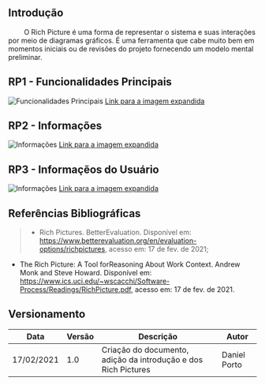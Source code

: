 ## Introdução
&emsp;&emsp; O Rich Picture é uma forma de representar o sistema e suas interações por meio de diagramas gráficos. É uma ferramenta que cabe muito bem em momentos iniciais ou de revisões do projeto fornecendo um modelo mental preliminar.

## RP1 - Funcionalidades Principais
![Funcionalidades Principais](https://user-images.githubusercontent.com/48573556/108143785-1e971800-70a7-11eb-9c19-3271177b1341.png)
[Link para a imagem expandida](https://user-images.githubusercontent.com/48573556/108143785-1e971800-70a7-11eb-9c19-3271177b1341.png)

## RP2 - Informações
![Informações](https://user-images.githubusercontent.com/48573556/108143861-44242180-70a7-11eb-9931-1fbae7790712.png)
[Link para a imagem expandida](https://user-images.githubusercontent.com/48573556/108143861-44242180-70a7-11eb-9931-1fbae7790712.png)

## RP3 - Informaçẽos do Usuário
![Informações](https://user-images.githubusercontent.com/48573556/108143910-5d2cd280-70a7-11eb-87c1-a9c9fa404ba7.png)
[Link para a imagem expandida](https://user-images.githubusercontent.com/48573556/108143910-5d2cd280-70a7-11eb-87c1-a9c9fa404ba7.png)

## Referências Bibliográficas
> - Rich Pictures. BetterEvaluation. Disponível em: https://www.betterevaluation.org/en/evaluation-options/richpictures, acesso em: 17 de fev. de 2021;
  - The Rich Picture: A Tool forReasoning About Work Context. Andrew Monk and Steve Howard. Disponível em: https://www.ics.uci.edu/~wscacchi/Software-Process/Readings/RichPicture.pdf, acesso em: 17 de fev. de 2021.

## Versionamento
|Data|Versão|Descrição|Autor|
|----|------|---------|-----|
|17/02/2021|1.0|Criação do documento, adição da introdução e dos Rich Pictures|Daniel Porto|
